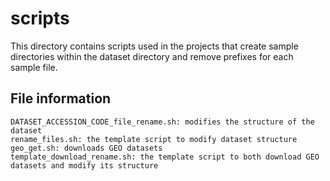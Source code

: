 # scripts

This directory contains scripts used in the projects that create sample directories within the dataset directory and remove prefixes for each sample file.

## File information

```
DATASET_ACCESSION_CODE_file_rename.sh: modifies the structure of the dataset
rename_files.sh: the template script to modify dataset structure
geo_get.sh: downloads GEO datasets
template_download_rename.sh: the template script to both download GEO datasets and modify its structure
```
